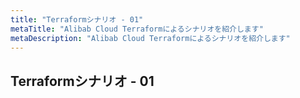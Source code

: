 ```yaml
---
title: "Terraformシナリオ - 01"
metaTitle: "Alibab Cloud Terraformによるシナリオを紹介します"
metaDescription: "Alibab Cloud Terraformによるシナリオを紹介します"
---
```


## Terraformシナリオ - 01

